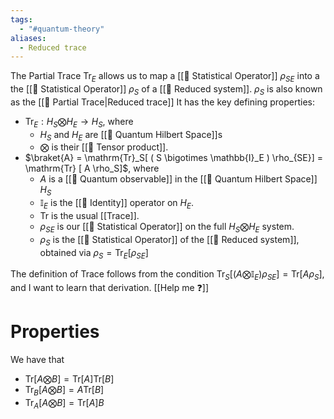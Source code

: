 ```yaml
---
tags:
  - "#quantum-theory"
aliases:
  - Reduced trace
---
```

The Partial Trace $\mathrm{Tr}_E$ allows us to map a [[📘 Statistical Operator]] $\rho_{SE}$ into a the [[📘 Statistical Operator]] $\rho_S$ of a [[📘 Reduced system]]. $\rho_S$ is also known as the [[📘 Partial Trace|Reduced trace]] It has the key defining properties:

- $\mathrm{Tr}_{E} : H_S \bigotimes H_E \rightarrow H_S$, where
	- $H_S$ and $H_E$ are [[📘 Quantum Hilbert Space]]s
	- $\bigotimes$ is their [[📘 Tensor product]].
- $\braket{A} = \mathrm{Tr}_S[ ( S \bigotimes \mathbb{I}_E ) \rho_{SE}] = \mathrm{Tr} [ A \rho_S]$, where
	- $A$ is a [[📘 Quantum observable]] in the [[📘 Quantum Hilbert Space]] $H_S$
	- $\mathbb{I}_E$ is the [[📘 Identity]] operator on $H_E$.
	- $\mathrm{Tr}$ is the usual [[Trace]].
	- $\rho_{SE}$ is our [[📘 Statistical Operator]] on the full $H_S \bigotimes H_E$ system.
	- $\rho_S$ is the [[📘 Statistical Operator]] of the [[📘 Reduced system]], obtained via $\rho_S = \mathrm{Tr}_E [ \rho_{SE}]$ 

The definition of Trace follows from the condition $\mathrm{Tr}_S[ ( A \bigotimes \mathbb{I}_E ) \rho_{SE}] = \mathrm{Tr} [ A \rho_S]$, and I want to learn that derivation. [[Help me ❓]]
# Properties
We have that
- $\mathrm{Tr}[A \bigotimes B] = \mathrm{Tr}[A] \mathrm{Tr}[B]$ 
- $\mathrm{Tr}_B[A \bigotimes B] = A \mathrm{Tr}[B]$ 
- $\mathrm{Tr}_A[A \bigotimes B] = \mathrm{Tr}[A] B$ 
